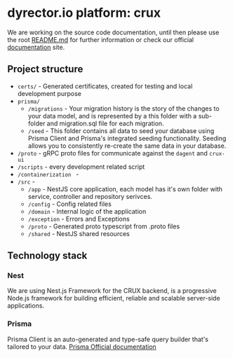 # dyrector.io platform: crux

We are working on the source code documentation, until then please use the root [README.md](../../README.md) for further information or check our official [documentation](https://docs.dyrector.io/) site.

## Project structure

 - `certs/` - Generated certificates, created for testing and local development purpose
 - `prisma/`
    - `/migrations` - Your migration history is the story of the changes to your data model, and is represented by a this folder with a sub-folder and migration.sql file for each migration.
    - `/seed` - This folder contains all data to seed your database using Prisma Client and Prisma's integrated seeding functionality. Seeding allows you to consistently re-create the same data in your database.
 - `/proto` - gRPC proto files for communicate against the `dagent` and `crux-ui`
 - `/scripts` - every development related script
 - `/containerization ` -
 - `/src` -
    - `/app` - NestJS core application, each model has it's own folder with service, controller and repository serivces.
    - `/config` - Config related files
    - `/domain` - Internal logic of the application
    - `/exception` - Errors and Exceptions
    - `/proto` - Generated proto typescript from .proto files
    - `/shared` - NestJS shared resources

## Technology stack

### Nest

We are using Nest.js Framework for the CRUX backend, is a progressive Node.js framework for building efficient, reliable and scalable server-side applications.

### Prisma

Prisma Client is an auto-generated and type-safe query builder that's tailored to your data. [Prisma Official documentation](https://www.prisma.io/)
